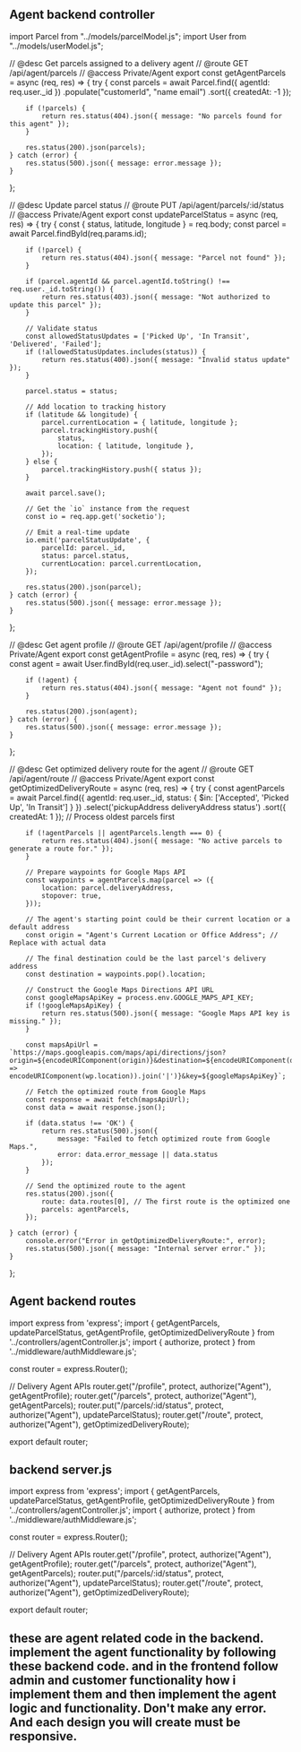 ## Agent backend controller

import Parcel from "../models/parcelModel.js";
import User from "../models/userModel.js";

// @desc    Get parcels assigned to a delivery agent
// @route   GET /api/agent/parcels
// @access  Private/Agent
export const getAgentParcels = async (req, res) => {
    try {
        const parcels = await Parcel.find({ agentId: req.user._id })
            .populate("customerId", "name email")
            .sort({ createdAt: -1 });

        if (!parcels) {
            return res.status(404).json({ message: "No parcels found for this agent" });
        }

        res.status(200).json(parcels);
    } catch (error) {
        res.status(500).json({ message: error.message });
    }
};

// @desc    Update parcel status
// @route   PUT /api/agent/parcels/:id/status
// @access  Private/Agent
export const updateParcelStatus = async (req, res) => {
    try {
        const { status, latitude, longitude } = req.body;
        const parcel = await Parcel.findById(req.params.id);

        if (!parcel) {
            return res.status(404).json({ message: "Parcel not found" });
        }

        if (parcel.agentId && parcel.agentId.toString() !== req.user._id.toString()) {
            return res.status(403).json({ message: "Not authorized to update this parcel" });
        }

        // Validate status
        const allowedStatusUpdates = ['Picked Up', 'In Transit', 'Delivered', 'Failed'];
        if (!allowedStatusUpdates.includes(status)) {
            return res.status(400).json({ message: "Invalid status update" });
        }

        parcel.status = status;

        // Add location to tracking history
        if (latitude && longitude) {
            parcel.currentLocation = { latitude, longitude };
            parcel.trackingHistory.push({
                status,
                location: { latitude, longitude },
            });
        } else {
            parcel.trackingHistory.push({ status });
        }

        await parcel.save();

        // Get the `io` instance from the request
        const io = req.app.get('socketio');

        // Emit a real-time update
        io.emit('parcelStatusUpdate', {
            parcelId: parcel._id,
            status: parcel.status,
            currentLocation: parcel.currentLocation,
        });

        res.status(200).json(parcel);
    } catch (error) {
        res.status(500).json({ message: error.message });
    }
};

// @desc    Get agent profile
// @route   GET /api/agent/profile
// @access  Private/Agent
export const getAgentProfile = async (req, res) => {
    try {
        const agent = await User.findById(req.user._id).select("-password");

        if (!agent) {
            return res.status(404).json({ message: "Agent not found" });
        }

        res.status(200).json(agent);
    } catch (error) {
        res.status(500).json({ message: error.message });
    }
};

// @desc    Get optimized delivery route for the agent
// @route   GET /api/agent/route
// @access  Private/Agent
export const getOptimizedDeliveryRoute = async (req, res) => {
    try {
        const agentParcels = await Parcel.find({
            agentId: req.user._id,
            status: { $in: ['Accepted', 'Picked Up', 'In Transit'] }
        })
            .select('pickupAddress deliveryAddress status')
            .sort({ createdAt: 1 }); // Process oldest parcels first

        if (!agentParcels || agentParcels.length === 0) {
            return res.status(404).json({ message: "No active parcels to generate a route for." });
        }

        // Prepare waypoints for Google Maps API
        const waypoints = agentParcels.map(parcel => ({
            location: parcel.deliveryAddress,
            stopover: true,
        }));

        // The agent's starting point could be their current location or a default address
        const origin = "Agent's Current Location or Office Address"; // Replace with actual data

        // The final destination could be the last parcel's delivery address
        const destination = waypoints.pop().location;

        // Construct the Google Maps Directions API URL
        const googleMapsApiKey = process.env.GOOGLE_MAPS_API_KEY;
        if (!googleMapsApiKey) {
            return res.status(500).json({ message: "Google Maps API key is missing." });
        }

        const mapsApiUrl = `https://maps.googleapis.com/maps/api/directions/json?origin=${encodeURIComponent(origin)}&destination=${encodeURIComponent(destination)}&waypoints=optimize:true|${waypoints.map(wp => encodeURIComponent(wp.location)).join('|')}&key=${googleMapsApiKey}`;

        // Fetch the optimized route from Google Maps
        const response = await fetch(mapsApiUrl);
        const data = await response.json();

        if (data.status !== 'OK') {
            return res.status(500).json({
                message: "Failed to fetch optimized route from Google Maps.",
                error: data.error_message || data.status
            });
        }

        // Send the optimized route to the agent
        res.status(200).json({
            route: data.routes[0], // The first route is the optimized one
            parcels: agentParcels,
        });

    } catch (error) {
        console.error("Error in getOptimizedDeliveryRoute:", error);
        res.status(500).json({ message: "Internal server error." });
    }
};


## Agent backend routes

import express from 'express';
import { getAgentParcels, updateParcelStatus, getAgentProfile, getOptimizedDeliveryRoute } from '../controllers/agentController.js';
import { authorize, protect } from '../middleware/authMiddleware.js';

const router = express.Router();

// Delivery Agent APIs
router.get("/profile", protect, authorize("Agent"), getAgentProfile);
router.get("/parcels", protect, authorize("Agent"), getAgentParcels);
router.put("/parcels/:id/status", protect, authorize("Agent"), updateParcelStatus);
router.get("/route", protect, authorize("Agent"), getOptimizedDeliveryRoute);

export default router;


## backend server.js

import express from 'express';
import { getAgentParcels, updateParcelStatus, getAgentProfile, getOptimizedDeliveryRoute } from '../controllers/agentController.js';
import { authorize, protect } from '../middleware/authMiddleware.js';

const router = express.Router();

// Delivery Agent APIs
router.get("/profile", protect, authorize("Agent"), getAgentProfile);
router.get("/parcels", protect, authorize("Agent"), getAgentParcels);
router.put("/parcels/:id/status", protect, authorize("Agent"), updateParcelStatus);
router.get("/route", protect, authorize("Agent"), getOptimizedDeliveryRoute);

export default router;



## these are agent related code in the backend. implement the agent functionality by following these backend code. and in the frontend follow admin and customer functionality how i implement them and then implement the agent logic and functionality. Don't make any error. And each design you will create must be responsive.